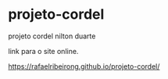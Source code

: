 # projeto-cordel
projeto cordel nilton duarte

link para o site online.

https://rafaelribeirong.github.io/projeto-cordel/
